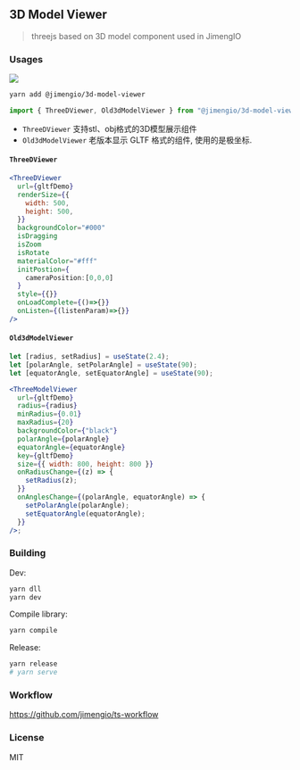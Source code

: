 ## 3D Model Viewer

> threejs based on 3D model component used in JimengIO

### Usages

![](https://img.shields.io/npm/v/@jimengio/3d-model-viewer.svg?style=flat-square)

```bash
yarn add @jimengio/3d-model-viewer
```

```ts
import { ThreeDViewer, Old3dModelViewer } from "@jimengio/3d-model-viewer";
```

- `ThreeDViewer` 支持stl、obj格式的3D模型展示组件
- `Old3dModelViewer` 老版本显示 GLTF 格式的组件, 使用的是极坐标.

#### `ThreeDViewer`

```jsx
<ThreeDViewer
  url={gltfDemo}
  renderSize={{
    width: 500,
    height: 500,
  }}
  backgroundColor="#000"
  isDragging
  isZoom
  isRotate
  materialColor="#fff"
  initPostion={
    cameraPosition:[0,0,0]
  }
  style={{}}
  onLoadComplete={()=>{}}
  onListen={(listenParam)=>{}}
/>
```

#### `Old3dModelViewer`

```jsx
let [radius, setRadius] = useState(2.4);
let [polarAngle, setPolarAngle] = useState(90);
let [equatorAngle, setEquatorAngle] = useState(90);

<ThreeModelViewer
  url={gltfDemo}
  radius={radius}
  minRadius={0.01}
  maxRadius={20}
  backgroundColor={"black"}
  polarAngle={polarAngle}
  equatorAngle={equatorAngle}
  key={gltfDemo}
  size={{ width: 800, height: 800 }}
  onRadiusChange={(z) => {
    setRadius(z);
  }}
  onAnglesChange={(polarAngle, equatorAngle) => {
    setPolarAngle(polarAngle);
    setEquatorAngle(equatorAngle);
  }}
/>;
```

### Building

Dev:

```bash
yarn dll
yarn dev
```

Compile library:

```bash
yarn compile
```

Release:

```bash
yarn release
# yarn serve
```

### Workflow

https://github.com/jimengio/ts-workflow

### License

MIT
